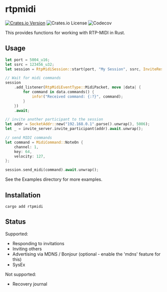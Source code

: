 # rtpmidi
[![Crates.io Version](https://img.shields.io/crates/v/rtpmidi)](https://crates.io/crates/rtpmidi)
![Crates.io License](https://img.shields.io/crates/l/rtpmidi)
![Codecov](https://img.shields.io/codecov/c/github/iKadmium/rtp-midi-rs)

This provides functions for working with RTP-MIDI in Rust.

## Usage

```rs
let port = 5004_u16;
let ssrc = 123456_u32;
let session = RtpMidiSession::start(port, "My Session", ssrc, InviteResponder::Accept); // you can choose to accept all invitations, none, or supply a custom handler

// Wait for midi commands
session
    .add_listener(RtpMidiEventType::MidiPacket, move |data| {
        for command in data.commands() {
            info!("Received command: {:?}", command);
        }
    })
    .await;

// invite another participant to the session
let addr = SocketAddr::new("192.168.0.1".parse().unwrap(), 5006);
let _ = invite_server.invite_participant(addr).await.unwrap();

// send MIDI commands
let command = MidiCommand::NoteOn {
    channel: 1,
    key: 64,
    velocity: 127,
};

session.send_midi(command).await.unwrap();
```

See the Examples directory for more examples.

## Installation

```cargo add rtpmidi```

## Status

Supported:  
* Responding to invitations
* Inviting others
* Advertising via MDNS / Bonjour (optional - enable the 'mdns' feature for this)
* SysEx

Not supported:  
* Recovery journal